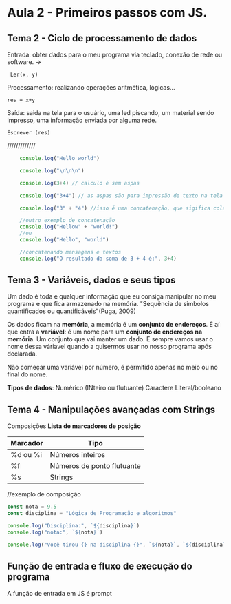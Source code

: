 # Aula 2 - Primeiros passos com JS.

## Tema 2 - Ciclo de processamento de dados
Entrada: obter dados para o meu programa via teclado, conexão de rede ou software. -> 

     Ler(x, y)

Processamento: realizando operações aritmética, lógicas...

    res = x+y

Saída: saida na tela para o usuário, uma led piscando, um material sendo impresso, uma informação enviada por alguma rede.

    Escrever (res)

/////////////
```js
    console.log("Hello world")

    console.log("\n\n\n")

    console.log(3+4) // calculo é sem aspas

    console.log("3+4") // as aspas são para impressão de texto na tela

    console.log("3" + "4") //isso é uma concatenação, que sigifica colar dois textos

    //outro exemplo de concatenação
    console.log("Hellow" + "world!")
    //ou
    console.log("Hello", "world")

    //concatenando mensagens e textos
    console.log("O resultado da soma de 3 + 4 é:", 3+4)
```

## Tema 3 - Variáveis, dados e seus tipos

Um dado é toda e qualquer informação que eu consiga manipular no meu programa e que fica armazenado na memória.
"Sequência de simbolos quantificados ou quantificáveis"(Puga, 2009)

Os dados ficam na **memória**, a memória é um **conjunto de endereços**. É aí que entra a **variável**: é um nome para um **conjunto de endereços na memória**. Um conjunto que vai manter um dado. E sempre vamos usar o nome dessa váriavel quando a quisermos usar no nosso programa após declarada.

Não começar uma variável por número, é permitido apenas no meio ou no final do nome.

**Tipos de dados**:
Numérico (INteiro ou flutuante)
Caractere
Literal/booleano

## Tema 4 - Manipulações avançadas com Strings
Composições 
 **Lista de marcadores de posição**

 |Marcador|Tipo|
 | --- | ---|
 |%d ou %i|Números inteiros|
 |%f|Números de ponto flutuante|
 |%s| Strings

 //exemplo de composição

 ```js 
 const nota = 9.5
const disciplina = "Lógica de Programação e algoritmos"

console.log("Disciplina:", `${disciplina}`)
console.log("nota:", `${nota}`)

console.log("Você tirou {} na disciplina {}", `${nota}`, `${disciplina}`)
```


## Função de entrada e fluxo de execução do programa
A função de entrada em JS é prompt